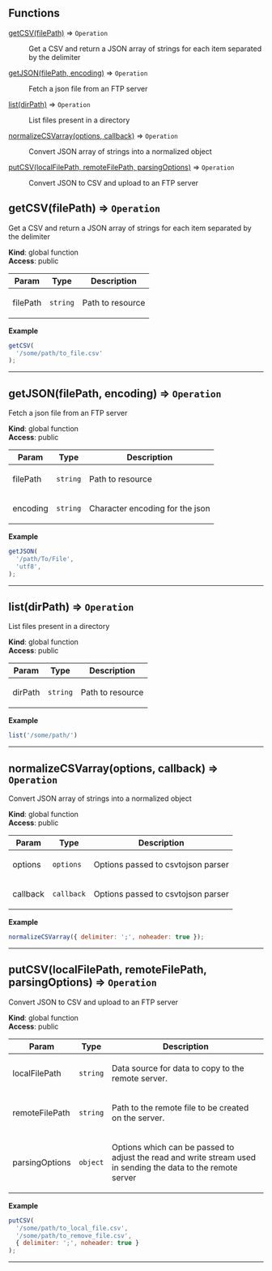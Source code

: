 ## Functions

<dl>
<dt><a href="#getCSV">getCSV(filePath)</a> ⇒ <code>Operation</code></dt>
<dd><p>Get a CSV and return a JSON array of strings for each item separated by the delimiter</p>
</dd>
<dt><a href="#getJSON">getJSON(filePath, encoding)</a> ⇒ <code>Operation</code></dt>
<dd><p>Fetch a json file from an FTP server</p>
</dd>
<dt><a href="#list">list(dirPath)</a> ⇒ <code>Operation</code></dt>
<dd><p>List files present in a directory</p>
</dd>
<dt><a href="#normalizeCSVarray">normalizeCSVarray(options, callback)</a> ⇒ <code>Operation</code></dt>
<dd><p>Convert JSON array of strings into a normalized object</p>
</dd>
<dt><a href="#putCSV">putCSV(localFilePath, remoteFilePath, parsingOptions)</a> ⇒ <code>Operation</code></dt>
<dd><p>Convert JSON to CSV and upload to an FTP server</p>
</dd>
</dl>

<a name="getCSV"></a>

## getCSV(filePath) ⇒ <code>Operation</code>
Get a CSV and return a JSON array of strings for each item separated by the delimiter

**Kind**: global function  
**Access**: public  
<table>
  <thead>
    <tr>
      <th>Param</th><th>Type</th><th>Description</th>
    </tr>
  </thead>
  <tbody>
<tr>
    <td>filePath</td><td><code>string</code></td><td><p>Path to resource</p>
</td>
    </tr>  </tbody>
</table>

**Example**  
```js
getCSV(
  '/some/path/to_file.csv'
);
```

* * *

<a name="getJSON"></a>

## getJSON(filePath, encoding) ⇒ <code>Operation</code>
Fetch a json file from an FTP server

**Kind**: global function  
**Access**: public  
<table>
  <thead>
    <tr>
      <th>Param</th><th>Type</th><th>Description</th>
    </tr>
  </thead>
  <tbody>
<tr>
    <td>filePath</td><td><code>string</code></td><td><p>Path to resource</p>
</td>
    </tr><tr>
    <td>encoding</td><td><code>string</code></td><td><p>Character encoding for the json</p>
</td>
    </tr>  </tbody>
</table>

**Example**  
```js
getJSON(
  '/path/To/File',
  'utf8',
);
```

* * *

<a name="list"></a>

## list(dirPath) ⇒ <code>Operation</code>
List files present in a directory

**Kind**: global function  
**Access**: public  
<table>
  <thead>
    <tr>
      <th>Param</th><th>Type</th><th>Description</th>
    </tr>
  </thead>
  <tbody>
<tr>
    <td>dirPath</td><td><code>string</code></td><td><p>Path to resource</p>
</td>
    </tr>  </tbody>
</table>

**Example**  
```js
list('/some/path/')
```

* * *

<a name="normalizeCSVarray"></a>

## normalizeCSVarray(options, callback) ⇒ <code>Operation</code>
Convert JSON array of strings into a normalized object

**Kind**: global function  
**Access**: public  
<table>
  <thead>
    <tr>
      <th>Param</th><th>Type</th><th>Description</th>
    </tr>
  </thead>
  <tbody>
<tr>
    <td>options</td><td><code>options</code></td><td><p>Options passed to csvtojson parser</p>
</td>
    </tr><tr>
    <td>callback</td><td><code>callback</code></td><td><p>Options passed to csvtojson parser</p>
</td>
    </tr>  </tbody>
</table>

**Example**  
```js
normalizeCSVarray({ delimiter: ';', noheader: true });
```

* * *

<a name="putCSV"></a>

## putCSV(localFilePath, remoteFilePath, parsingOptions) ⇒ <code>Operation</code>
Convert JSON to CSV and upload to an FTP server

**Kind**: global function  
**Access**: public  
<table>
  <thead>
    <tr>
      <th>Param</th><th>Type</th><th>Description</th>
    </tr>
  </thead>
  <tbody>
<tr>
    <td>localFilePath</td><td><code>string</code></td><td><p>Data source for data to copy to the remote server.</p>
</td>
    </tr><tr>
    <td>remoteFilePath</td><td><code>string</code></td><td><p>Path to the remote file to be created on the server.</p>
</td>
    </tr><tr>
    <td>parsingOptions</td><td><code>object</code></td><td><p>Options which can be passed to adjust the read and write stream used in sending the data to the remote server</p>
</td>
    </tr>  </tbody>
</table>

**Example**  
```js
putCSV(
  '/some/path/to_local_file.csv',
  '/some/path/to_remove_file.csv',
  { delimiter: ';', noheader: true }
);
```

* * *

